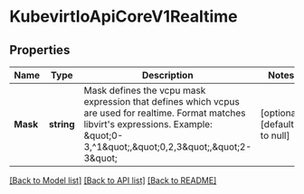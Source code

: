 # KubevirtIoApiCoreV1Realtime

## Properties
Name | Type | Description | Notes
------------ | ------------- | ------------- | -------------
**Mask** | **string** | Mask defines the vcpu mask expression that defines which vcpus are used for realtime. Format matches libvirt&#39;s expressions. Example: \&quot;0-3,^1\&quot;,\&quot;0,2,3\&quot;,\&quot;2-3\&quot; | [optional] [default to null]

[[Back to Model list]](../README.md#documentation-for-models) [[Back to API list]](../README.md#documentation-for-api-endpoints) [[Back to README]](../README.md)


